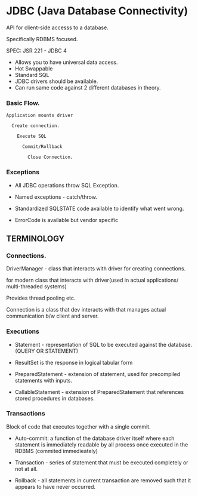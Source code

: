 # JDBC (Java Database Connectivity)

API for client-side accesss to a database.

Specifically RDBMS focused.

SPEC: JSR 221 - JDBC 4

* Allows you to have universal data access.
* Hot Swappable
* Standard SQL
* JDBC drivers should be available.
* Can run same code against 2 different databases in theory.

### Basic Flow.

    Application mounts driver 

      Create connection.

        Execute SQL

          Commit/Rollback
          
            Close Connection.


### Exceptions

* All JDBC operations throw SQL Exception.

* Named exceptions - catch/throw.

* Standardized SQLSTATE code available to identify what went wrong.

* ErrorCode is available but vendor specific

## TERMINOLOGY

### Connections.
DriverManager - class that interacts with driver for creating connections.

for modern class that interacts with driver(used in actual applications/ multi-threaded systems)

Provides thread pooling etc.


Connection is a class that dev interacts with that manages actual communication b/w client and server.


### Executions

* Statement - representation of SQL to be executed against the database.(QUERY OR STATEMENT)

* ResultSet is the response in logical tabular form

* PreparedStatement - extension of statement, used for precompiled statements with inputs.

* CallableStatement - extension of PreparedStatement that references stored procedures in databases.

### Transactions

Block of code that executes together with a single commit.

* Auto-commit: a function of the database driver itself where each statement is immediately readable by all process once executed in the RDBMS
(commited immedieately)

* Transaction - series of statement that must be executed completely or not at all.

* Rollback - all statements in current transaction are removed such that it appears to have never occurred.